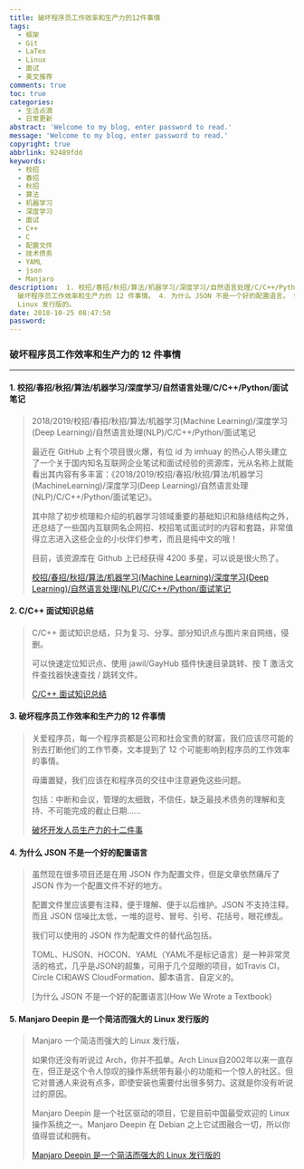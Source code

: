 ```yaml
---
title: 破坏程序员工作效率和生产力的12件事情
tags:
  - 框架
  - Git
  - LaTex
  - Linux
  - 面试
  - 美文推荐
comments: true
toc: true
categories:
  - 生活点滴
  - 日常更新
abstract: 'Welcome to my blog, enter password to read.'
message: 'Welcome to my blog, enter password to read.'
copyright: true
abbrlink: 92489fdd
keywords:
  - 校招
  - 春招
  - 秋招
  - 算法
  - 机器学习
  - 深度学习
  - 面试
  - C++
  - C
  - 配置文件
  - 技术债务
  - YAML
  - json
  - Manjaro
description:  1. 校招/春招/秋招/算法/机器学习/深度学习/自然语言处理/C/C++/Python/面试笔记。 2. C/C++ 面试知识总结。 3.
  破坏程序员工作效率和生产力的 12 件事情。 4. 为什么 JSON 不是一个好的配置语言。 5. Manjaro Deepin 是一个简洁而强大的
  Linux 发行版的。
date: 2018-10-25 08:47:50
password:
---
```

<script type="text/javascript" src="/js/src/bai.js"></script>

### 破坏程序员工作效率和生产力的 12 件事情
---
#### 1. 校招/春招/秋招/算法/机器学习/深度学习/自然语言处理/C/C++/Python/面试笔记

> 2018/2019/校招/春招/秋招/算法/机器学习(Machine Learning)/深度学习(Deep Learning)/自然语言处理(NLP)/C/C++/Python/面试笔记
>
> 最近在 GitHub 上有个项目很火爆，有位 id 为 imhuay 的热心人带头建立了一个关于国内知名互联网企业笔试和面试经验的资源库，光从名称上就能看出其内容有多丰富：《2018/2019/校招/春招/秋招/算法/机器学习(MachineLearning)/深度学习(Deep Learning)/自然语言处理(NLP)/C/C++/Python/面试笔记》。
>
> 其中除了初步梳理和介绍的机器学习领域重要的基础知识和脉络结构之外，还总结了一些国内互联网名企网招、校招笔试面试时的内容和套路，非常值得立志进入这些企业的小伙伴们参考，而且是纯中文的哦！
>
> 目前，该资源库在 Github 上已经获得 4200 多星，可以说是很火热了。
>
> [校招/春招/秋招/算法/机器学习(Machine Learning)/深度学习(Deep Learning)/自然语言处理(NLP)/C/C++/Python/面试笔记](https://github.com/imhuay/Algorithm_Interview_Notes-Chinese)


#### 2. C/C++ 面试知识总结
> C/C++ 面试知识总结，只为复习、分享。部分知识点与图片来自网络，侵删。
>
> 可以快速定位知识点、使用 jawil/GayHub 插件快速目录跳转、按 T 激活文件查找器快速查找 / 跳转文件。
>
>
> [ C/C++ 面试知识总结](https://github.com/huihut/interview)

#### 3. 破坏程序员工作效率和生产力的 12 件事情
> 关爱程序员，每一个程序员都是公司和社会宝贵的财富，我们应该尽可能的别去打断他们的工作节奏，文本提到了 12 个可能影响到程序员的工作效率的事情。
>
> 毋庸置疑，我们应该在和程序员的交往中注意避免这些问题。
>
> 包括：中断和会议，管理的太细致，不信任，缺乏最技术债务的理解和支持、不可能完成的截止日期……
>
> [破坏开发人员生产力的十二件事](https://anaxi.com/blog/2018/10/15/top-12-things-that-destroy-developer-productivity/)

#### 4. 为什么 JSON 不是一个好的配置语言
> 虽然现在很多项目还是在用 JSON 作为配置文件，但是文章依然痛斥了 JSON 作为一个配置文件不好的地方。
>
> 配置文件里应该要有注释，便于理解、便于以后维护。JSON 不支持注释。而且 JSON 信噪比太低，一堆的逗号、冒号、引号、花括号，眼花缭乱。
>
> 我们可以使用的 JSON 作为配置文件的替代品包括。
>
> TOML、HJSON、HOCON、YAML（YAML不是标记语言）是一种非常灵活的格式，几乎是JSON的超集，可用于几个显眼的项目，如Travis CI，Circle CI和AWS CloudFormation、脚本语言、自定义的。
>
> [为什么 JSON 不是一个好的配置语言](How We Wrote a Textbook)

#### 5. Manjaro Deepin 是一个简洁而强大的 Linux 发行版的
> Manjaro 一个简洁而强大的 Linux 发行版，
>
> 如果你还没有听说过 Arch，你并不孤单。Arch Linux自2002年以来一直存在，但正是这个令人惊叹的操作系统带有最小的功能和一个惊人的社区。但它对普通人来说有点多，即使安装也需要付出很多努力。这就是你没有听说过的原因。
>
>
> Manjaro Deepin 是一个社区驱动的项目，它是目前中国最受欢迎的 Linux 操作系统之一。Manjaro Deepin 在 Debian 之上它试图融合一切，所以你值得尝试和拥有。
>
> [Manjaro Deepin 是一个简洁而强大的 Linux 发行版的](https://hackernoon.com/manjaro-deepin-review-a-clean-minimal-and-powerful-linux-distro-6c0ccac04cd8)
